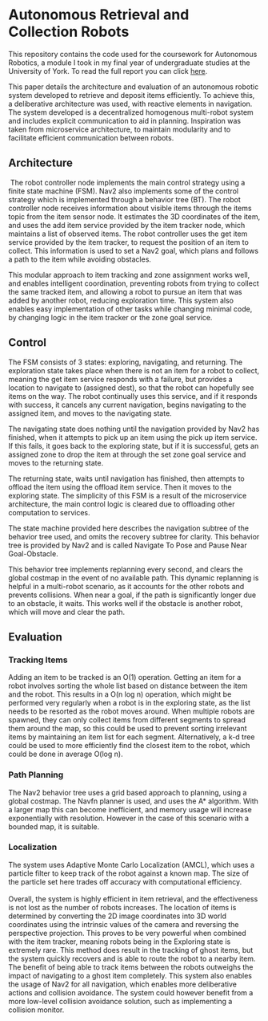 <h1>Autonomous Retrieval and Collection Robots</h1>

This repository contains the code used for the coursework for Autonomous Robotics, a module I took in my final year of undergraduate studies at the University of York.
To read the full report you can click <a href="">here</a>.

This paper details the architecture and evaluation of an autonomous robotic system developed
to retrieve and deposit items efficiently. To achieve this, a deliberative architecture was used,
with reactive elements in navigation. The system developed is a decentralized homogenous
multi-robot system and includes explicit communication to aid in planning. Inspiration was
taken from microservice architecture, to maintain modularity and to facilitate efficient communication between robots.

<h2>Architecture</h2>

<img src=""></image>
The robot controller node implements the main control strategy using a finite state machine
(FSM). Nav2 also implements some of the control strategy which is implemented through a
behavior tree (BT). The robot controller node receives information about visible items through
the items topic from the item sensor node. It estimates the 3D coordinates of the item, and
uses the add item service provided by the item tracker node, which maintains a list of observed
items. The robot controller uses the get item service provided by the item tracker, to request
the position of an item to collect. This information is used to set a Nav2 goal, which plans
and follows a path to the item while avoiding obstacles.

This modular approach to item tracking and zone assignment works well, and enables intelligent coordination, preventing robots from trying to collect the same tracked item, and
allowing a robot to pursue an item that was added by another robot, reducing exploration
time. This system also enables easy implementation of other tasks while changing minimal
code, by changing logic in the item tracker or the zone goal service.

<h2>Control</h2>

The FSM consists of 3 states: exploring, navigating, and returning. The exploration state
takes place when there is not an item for a robot to collect, meaning the get item service
responds with a failure, but provides a location to navigate to (assigned dest), so that the
robot can hopefully see items on the way. The robot continually uses this service, and if it
responds with success, it cancels any current navigation, begins navigating to the assigned item,
and moves to the navigating state.

The navigating state does nothing until the navigation provided by Nav2 has finished, when
it attempts to pick up an item using the pick up item service. If this fails, it goes back to the
exploring state, but if it is successful, gets an assigned zone to drop the item at through the
set zone goal service and moves to the returning state.

The returning state, waits until navigation has finished, then attempts to offload the item
using the offload item service. Then it moves to the exploring state. The simplicity of this FSM
is a result of the microservice architecture, the main control logic is cleared due to offloading
other computation to services.

The state machine provided here describes the navigation subtree of the behavior tree used,
and omits the recovery subtree for clarity. This behavior tree is provided by Nav2 and is called
Navigate To Pose and Pause Near Goal-Obstacle.

This behavior tree implements replanning every second, and clears the global costmap in
the event of no available path. This dynamic replanning is helpful in a multi-robot scenario,
as it accounts for the other robots and prevents collisions. When near a goal, if the path is
significantly longer due to an obstacle, it waits. This works well if the obstacle is another robot,
which will move and clear the path.

<h2>Evaluation</h2>

<h3>Tracking Items</h3>
Adding an item to be tracked is an O(1) operation. Getting an item for a robot involves sorting
the whole list based on distance between the item and the robot. This results in a O(n log n)
operation, which might be performed very regularly when a robot is in the exploring state, as
the list needs to be resorted as the robot moves around. When multiple robots are spawned,
they can only collect items from different segments to spread them around the map, so this
could be used to prevent sorting irrelevant items by maintaining an item list for each segment.
Alternatively, a k-d tree could be used to more efficiently find the closest item to the robot,
which could be done in average O(log n).

<h3>Path Planning</h3>
The Nav2 behavior tree uses a grid based approach to planning, using a global costmap. The
Navfn planner is used, and uses the A* algorithm. With a larger map this can become inefficient,
and memory usage will increase exponentially with resolution. However in the case of this
scenario with a bounded map, it is suitable.

<h3>Localization</h3>
The system uses Adaptive Monte Carlo Localization (AMCL), which uses a particle filter to
keep track of the robot against a known map. The size of the particle set here trades off
accuracy with computational efficiency.
<br>
<br>
Overall, the system is highly efficient in item retrieval, and the effectiveness is not lost as the number of
robots increases. The location of items is determined by converting the 2D image coordinates
into 3D world coordinates using the intrinsic values of the camera and reversing the perspective
projection. This proves to be very powerful when combined with the item tracker, meaning
robots being in the Exploring state is extremely rare. This method does result in the tracking
of ghost items, but the system quickly recovers and is able to route the robot to a nearby item.
The benefit of being able to track items between the robots outweighs the impact of navigating
to a ghost item completely. This system also enables the usage of Nav2 for all navigation, which
enables more deliberative actions and collision avoidance. The system could however benefit
from a more low-level collision avoidance solution, such as implementing a collision monitor.
